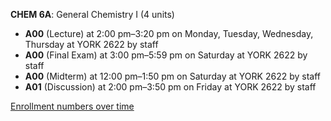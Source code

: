 **CHEM 6A**: General Chemistry I (4 units)

- **A00** (Lecture) at 2:00 pm–3:20 pm on Monday, Tuesday, Wednesday, Thursday at YORK 2622 by staff
- **A00** (Final Exam) at 3:00 pm–5:59 pm on Saturday at YORK 2622 by staff
- **A00** (Midterm) at 12:00 pm–1:50 pm on Saturday at YORK 2622 by staff
- **A01** (Discussion) at 2:00 pm–3:50 pm on Friday at YORK 2622 by staff

[Enrollment numbers over time](./CHEM6A.tsv)

